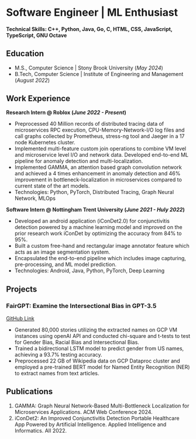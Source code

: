 # Software Engineer | ML Enthusiast 

#### Technical Skills:  C++, Python, Java, Go, C, HTML, CSS, JavaScript, TypeScript, GNU Octave

## Education							       		
- M.S., Computer Science	| Stony Brook University (_May 2024_)	 			        		
- B.Tech, Computer Science | Institute of Engineering and Management (_August 2022_)

## Work Experience
**Research Intern @ Roblox (_June 2022 - Present_)**
- Preprocessed 40 Million records of distributed tracing data of microservices RPC execution, CPU-Memory-Network-I/O log files and call graphs collected by Prometheus, stress-ng tool and Jaeger in a 17 node Kubernetes cluster.
- Implemented multi-feature custom join operations to combine VM level and microservice level I/O and network data. Developed end-to-end ML pipeline for anomaly detection and multi-localization.
- Implemented GAMMA, an attention based graph convolution network and achieved a 4 times enhancement in anomaly detection and 46% improvement in bottleneck-localization in microservices compared to current state of the art models.
- Technologies: Python, PyTorch, Distributed Tracing, Graph Neural Network, MLOps


**Software Intern @ Nottingham Trent University (_June 2021 - Huly 2022_)**
- Developed an android application (iConDet2.0) for conjunctivitis detection powered by a machine learning model and improved on the prior research work iConDet by optimizing the accuracy from 84% to 95%.
- Built a custom free-hand and rectangular image annotator feature which acts as an image segmentation system.
- Encapsulated the end-to-end pipeline which includes image capturing, pre-processing, and ML model prediction.
- Technologies: Android, Java, Python, PyTorch, Deep Learning

## Projects
### FairGPT: Examine the Intersectional Bias in GPT-3.5
[GitHub Link](https://github.com/mainak9830/FairGPT)

- Generated 80,000 stories utilizing the extracted names on GCP VM instances using openAI API and conducted chi-square and t-tests to test for Gender Bias, Racial Bias and Intersectional Bias.
- Trained a bidirectional LSTM model to predict gender from US names, achieving a 93.7% testing accuracy.
- Preprocessed 22 GB of Wikipedia data on GCP Dataproc cluster and employed a pre-trained BERT model for Named Entity Recognition (NER) to extract names from text articles.




## Publications
1. GAMMA: Graph Neural Network-Based Multi-Bottleneck Localization for Microservices Applications. ACM Web Conference 2024.
2. iConDet2: An Improved Conjunctivitis Detection Portable Healthcare App Powered by Artificial Intelligence. Applied Intelligence and Informatics. AII 2022.


